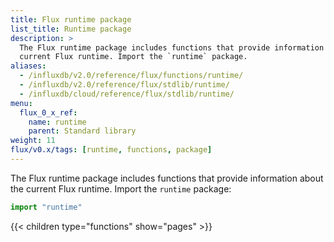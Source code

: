 ```yaml
---
title: Flux runtime package
list_title: Runtime package
description: >
  The Flux runtime package includes functions that provide information about the
  current Flux runtime. Import the `runtime` package.
aliases:
  - /influxdb/v2.0/reference/flux/functions/runtime/
  - /influxdb/v2.0/reference/flux/stdlib/runtime/
  - /influxdb/cloud/reference/flux/stdlib/runtime/
menu:
  flux_0_x_ref:
    name: runtime
    parent: Standard library
weight: 11
flux/v0.x/tags: [runtime, functions, package]
---
```


The Flux runtime package includes functions that provide information about the
current Flux runtime. Import the `runtime` package:

```js
import "runtime"
```

{{< children type="functions" show="pages" >}}
